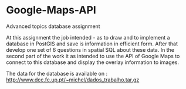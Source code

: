# Google-Maps-API
 Advanced topics database assignment


At this assignment the  job intended - as to draw and to implement a database in PostGIS and save is information in efficient form.
After that develop one set of 6 questions in spatial SQL about these data.
In the second part of the work it as intended to use the API of Google Maps to connect to this database and display the overlay information to images.

The data for the database is available on :
http://www.dcc.fc.up.pt/~michel/dados_trabalho.tar.gz


